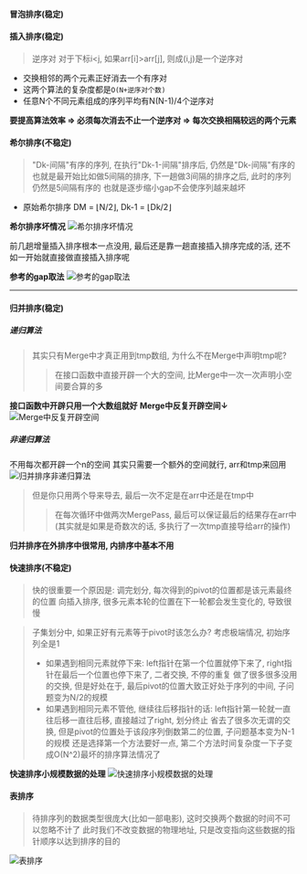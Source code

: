 #### 冒泡排序(稳定)
#### 插入排序(稳定)

> 逆序对
> 对于下标i<j, 如果arr[i]>arr[j], 则成(i,j)是一个逆序对

- 交换相邻的两个元素正好消去一个有序对
- 这两个算法的复杂度都是```O(N+逆序对个数)```
- 任意N个不同元素组成的序列平均有N(N-1)/4个逆序对

**要提高算法效率
  => 必须每次消去不止一个逆序对
  => 每次交换相隔较远的两个元素**

#### 希尔排序(不稳定)
> "Dk-间隔"有序的序列, 在执行"Dk-1-间隔"排序后, 仍然是"Dk-间隔"有序的
> 也就是最开始比如做5间隔的排序, 下一趟做3间隔的排序之后, 此时的序列仍然是5间隔有序的
> 也就是逐步缩小gap不会使序列越来越坏

- 原始希尔排序
DM = ⌊N/2⌋, Dk-1 = ⌊Dk/2⌋

**希尔排序坏情况**
![希尔排序坏情况](https://upload-images.jianshu.io/upload_images/12014150-e9d261ea6557d47e.png?imageMogr2/auto-orient/strip%7CimageView2/2/w/1240)

前几趟增量插入排序根本一点没用, 最后还是靠一趟直接插入排序完成的活, 还不如一开始就直接做直接插入排序呢

**参考的gap取法**
![参考的gap取法](https://upload-images.jianshu.io/upload_images/12014150-026896ae111c0c1a.png?imageMogr2/auto-orient/strip%7CimageView2/2/w/1240)


---
#### 归并排序(稳定)
##### 递归算法
> 其实只有Merge中才真正用到tmp数组, 为什么不在Merge中声明tmp呢?
> > 在接口函数中直接开辟一个大的空间, 比Merge中一次一次声明小空间要合算的多

**接口函数中开辟只用一个大数组就好**
**Merge中反复开辟空间↓**
![Merge中反复开辟空间](https://upload-images.jianshu.io/upload_images/12014150-ceb521989c012450.png?imageMogr2/auto-orient/strip%7CimageView2/2/w/1240)

##### 非递归算法
不用每次都开辟一个n的空间
其实只需要一个额外的空间就行, arr和tmp来回用
![归并排序非递归算法](https://upload-images.jianshu.io/upload_images/12014150-35cd64ac5fb898c8.png?imageMogr2/auto-orient/strip%7CimageView2/2/w/1240)

> 但是你只用两个导来导去, 最后一次不定是在arr中还是在tmp中
> > 在每次循环中做两次MergePass, 最后可以保证最后的结果存在arr中(其实就是如果是奇数次的话, 多执行了一次tmp直接导给arr的操作)

**归并排序在外排序中很常用, 内排序中基本不用**

#### 快速排序(不稳定)
> 快的很重要一个原因是: 调完划分, 每次得到的pivot的位置都是该元素最终的位置
> 向插入排序, 很多元素本轮的位置在下一轮都会发生变化的, 导致很慢

> 子集划分中, 如果正好有元素等于pivot时该怎么办?
> 考虑极端情况, 初始序列全是1
> - 如果遇到相同元素就停下来: left指针在第一个位置就停下来了, right指针在最后一个位置也停下来了, 二者交换, 不停的重复
>   做了很多很多没用的交换, 但是好处在于, 最后pivot的位置大致正好处于序列的中间, 子问题变为N/2的规模
> - 如果遇到相同元素不管他, 继续往后移指针的话: left指针第一轮就一直往后移一直往后移, 直接越过了right, 划分终止
>   省去了很多次无谓的交换, 但是pivot的位置处于该段序列倒数第二的位置, 子问题基本变为N-1的规模
> 还是选择第一个方法要好一点, 第二个方法时间复杂度一下子变成O(N^2)最坏的排序算法情况了

**快速排序小规模数据的处理**
![快速排序小规模数据的处理](https://upload-images.jianshu.io/upload_images/12014150-58f997e4d2ca2258.png?imageMogr2/auto-orient/strip%7CimageView2/2/w/1240)


#### 表排序
> 待排序列的数据类型很庞大(比如一部电影), 这时交换两个数据的时间不可以忽略不计了
> 此时我们不改变数据的物理地址, 只是改变指向这些数据的指针顺序以达到排序的目的

![表排序](https://upload-images.jianshu.io/upload_images/12014150-86665b1ada255d88.png?imageMogr2/auto-orient/strip%7CimageView2/2/w/1240)

